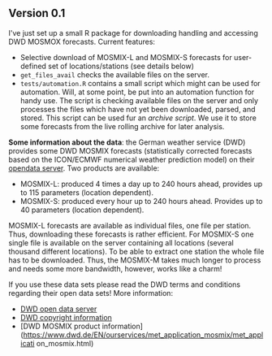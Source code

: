 
Version 0.1
-----------

I've just set up a small R package for downloading handling
and accessing DWD MOSMOX forecasts. Current features:

* Selective download of MOSMIX-L and MOSMIX-S forecasts for
   user-defined set of locations/stations (see details below)
* `get_files_avail` checks the available files on the server.
* `tests/automation.R` contains a small script which might can
   be used for automation. Will, at some point, be put into
   an automation function for handy use. The script
   is checking available files on the server and only processes
   the files which have not yet been downloaded, parsed, and
   stored. This script can be used fur an _archive script_.
   We use it to store some forecasts from the live rolling
   archive for later analysis.

**Some information about the data**: the German weather service
(DWD) provides some DWD MOSMIX forecasts (statistically corrected
forecasts based on the ICON/ECMWF numerical weather prediction model)
on their [opendata server](https://opendata.dwd.de). Two products
are available: 

* MOSMIX-L: produced 4 times a day up to 240 hours ahead, provides
  up to 115 parameters (location dependent).
* MOSMIX-S: produced every hour up to 240 hours ahead. Provides
  up to 40 parameters (location dependent).

MOSMIX-L forecasts are available as individual files, one file
per station. Thus, downloading these forecasts is rather efficient.
For MOSMIX-S one single file is available on the server containing
all locations (several thousand different locations). To be able
to extract one station the whole file has to be downloaded. Thus, the
MOSMIX-M takes much longer to process and needs some more bandwidth,
however, works like a charm!

If you use these data sets please read the DWD terms and conditions
regarding their open data sets! More information:


* [DWD open data server](https://opendata.dwd.de)
* [DWD copyright information](https://www.dwd.de/copyright)
* [DWD MOSMIX product information](https://www.dwd.de/EN/ourservices/met_application_mosmix/met_applicati
on_mosmix.html)


